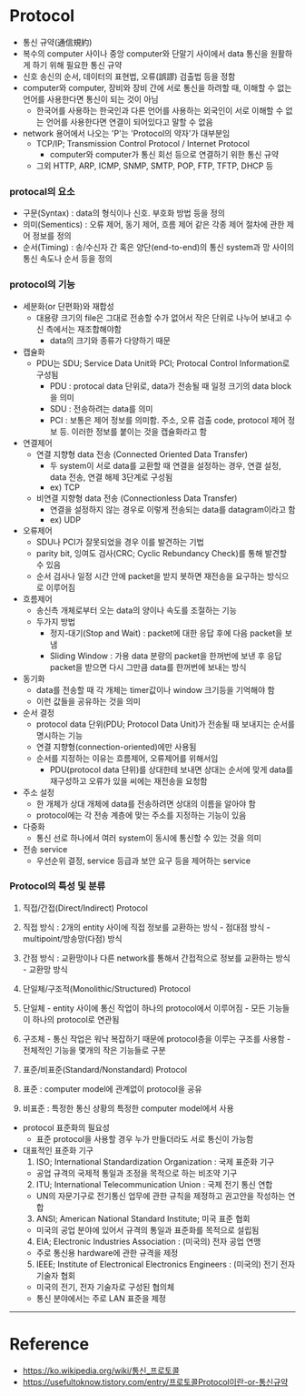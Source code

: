 # Protocol

- 통신 규약(通信規約)
- 복수의 computer 사이나 중앙 computer와 단말기 사이에서 data 통신을 원활하게 하기 위해 필요한 통신 규약
- 신호 송신의 순서, 데이터의 표현법, 오류(誤謬) 검출법 등을 정함
- computer와 computer, 장비와 장비 간에 서로 통신을 하려할 때, 이해할 수 없는 언어를 사용한다면 통신이 되는 것이 아님
  - 한국어를 사용하는 한국인과 다른 언어를 사용하는 외국인이 서로 이해할 수 없는 언어를 사용한다면 연결이 되어있다고 말할 수 없음
- network 용어에서 나오는 'P'는 'Protocol의 약자'가 대부분임
  - TCP/IP; Transmission Control Protocol / Internet Protocol
    - computer와 computer가 통신 회선 등으로 연결하기 위한 통신 규약
  - 그외 HTTP, ARP, ICMP, SNMP, SMTP, POP, FTP, TFTP, DHCP 등

### protocal의 요소

- 구문(Syntax) : data의 형식이나 신호. 부호화 방법 등을 정의
- 의미(Sementics) : 오류 제어, 동기 제어, 흐름 제어 같은 각종 제어 절차에 관한 제어 정보를 정의
- 순서(Timing) : 송/수신자 간 혹은 양단(end-to-end)의 통신 system과 망 사이의 통신 속도나 순서 등을 정의

### protocol의 기능

- 세분화(or 단편화)와 재합성
  - 대용량 크기의 file은 그대로 전송할 수가 없어서 작은 단위로 나누어 보내고 수신 측에서는 재조합해야함
    - data의 크기와 종류가 다양하기 때문
- 캡슐화
  - PDU는 SDU; Service Data Unit와 PCI; Protocal Control Information로 구성됨
    - PDU : protocal data 단위로, data가 전송될 때 일정 크기의 data block을 의미
    - SDU : 전송하려는 data를 의미
    - PCI : 보통은 제어 정보를 의미함. 주소, 오류 검출 code, protocol 제어 정보 등. 이러한 정보를 붙이는 것을 캡슐화라고 함 
- 연결제어
  - 연결 지향형 data 전송 (Connected Oriented Data Transfer)
    - 두 system이 서로 data를 교환할 때 연결을 설정하는 경우, 연결 설정, data 전송, 연결 해제 3단계로 구성됨
    - ex) TCP
  - 비연결 지향형 data 전송 (Connectionless Data Transfer)
    - 연결을 설정하지 않는 경우로 이렇게 전송되는 data를 datagram이라고 함 
    - ex) UDP
- 오류제어
  - SDU나 PCI가 잘못되었을 경우 이를 발견하는 기법
  - parity bit, 잉여도 검사(CRC; Cyclic Rebundancy Check)를 통해 발견할 수 있음
  - 순서 검사나 일정 시간 안에 packet을 받지 봇하면 재전송을 요구하는 방식으로 이루어짐
- 흐름제어
  - 송신측 개체로부터 오는 data의 양이나 속도를 조절하는 기능
  - 두가지 방법
    - 정지-대기(Stop and Wait) : packet에 대한 응답 후에 다음 packet을 보냄
    - Sliding Window : 가용 data 분량의 packet을 한꺼번에 보낸 후 응답 packet을 받으면 다시 그만큼 data를 한꺼번에 보내는 방식
- 동기화
  - data를 전송할 때 각 개체는 timer값이나 window 크기등을 기억해야 함
  - 이런 값들을 공유하는 것을 의미
- 순서 결정
  - protocol data 단위(PDU; Protocol Data Unit)가 전송될 때 보내지는 순서를 명시하는 기능
  - 연결 지향형(connection-oriented)에만 사용됨
  - 순서를 지정하는 이유는 흐름제어, 오류제어를 위해서임
    - PDU(protocol data 단위)를 상대한테 보내면 상대는 순서에 맞게 data를 재구성하고 오류가 있을 씨에는 재전송을 요청함
- 주소 설정
  - 한 개체가 상대 개체에 data를 전송하려면 상대의 이름을 알아야 함
  - protocol에는 각 전송 계층에 맞는 주소를 지정하는 기능이 있음
- 다중화
  - 통신 선로 하나에서 여러 system이 동시에 통신할 수 있는 것을 의미
- 전송 service
  - 우선순위 결정, service 등급과 보안 요구 등을 제어하는 service

### Protocol의 특성 및 분류

1. 직접/간접(Direct/Indirect) Protocol
  1. 직접 방식 : 2개의 entity 사이에 직접 정보를 교환하는 방식
    - 점대점 방식
    - multipoint/방송망(다점) 방식
  2. 간점 방식 : 교환망이나 다른 network를 통해서 간접적으로 정보를 교환하는 방식
    - 교환망 방식

2. 단일체/구조적(Monolithic/Structured) Protocol
  1. 단일체
    - entity 사이에 통신 작업이 하나의 protocol에서 이루어짐
    - 모든 기능들이 하나의 protocol로 연관됨
  2. 구조체
    - 통신 작업은 워낙 복잡하기 때문에 protocol층을 이루는 구조를 사용함
    - 전체적인 기능을 몇개의 작은 기능들로 구분

3. 표준/비표준(Standard/Nonstandard) Protocol
  1. 표준 : computer model에 관계없이 protocol을 공유
  2. 비표준 : 특정한 통신 상황의 특정한 computer model에서 사용
  - protocol 표준화의 필요성
    - 표준 protocol을 사용할 경우 누가 만들더라도 서로 통신이 가능함
  - 대표적인 표준화 기구
    1. ISO; International Standardization Organization : 국제 표준화 기구
      - 공업 규격의 국제적 통일과 조정을 목적으로 하는 비조약 기구
    2. ITU; International Telecommunication Union : 국제 전기 통신 연합
      - UN의 자문기구로 전기통신 업무에 관한 규칙을 제정하고 권고안을 작성하는 연합
    3. ANSI; American National Standard Institute; 미국 표준 협회
      - 미국의 공업 분야에 있어서 규격의 통일과 표준화를 목적으로 설립됨
    4. EIA; Electronic Industries Association : (미국의) 전자 공업 연맹
      - 주로 통신용 hardware에 관한 규격을 제정
    5. IEEE; Institute of Electronical Electronics Engineers : (미국의) 전기 전자 기술자 협회
      - 미국의 전기, 전자 기술자로 구성된 협의체
      - 통신 분야에서는 주로 LAN 표준을 제정

---

# Reference

- https://ko.wikipedia.org/wiki/통신_프로토콜
- https://usefultoknow.tistory.com/entry/프로토콜Protocol이란-or-통신규약
